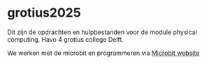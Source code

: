 # grotius2025

Dit zijn de opdrachten en hulpbestanden voor de module physical computing,  Havo 4 grotius college Delft. 

We werken met de microbit en programmeren via [Microbit website](https://makecode.microbit.org/)



